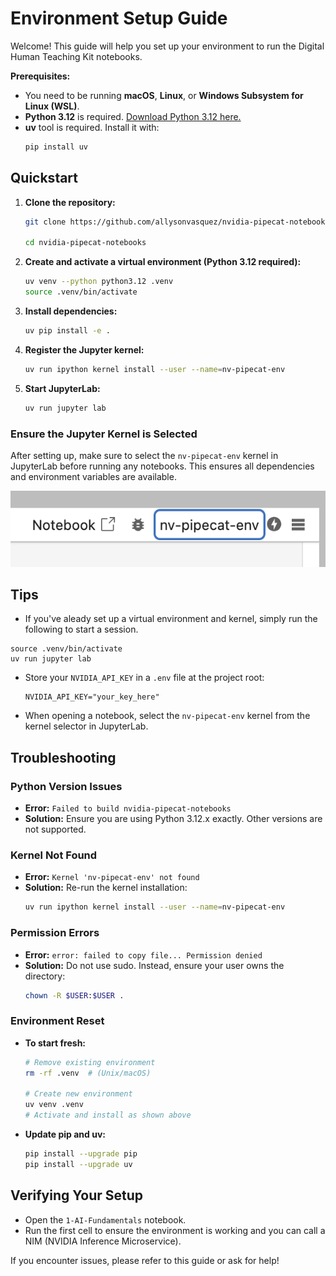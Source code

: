 # Environment Setup Guide
Welcome! This guide will help you set up your environment to run the Digital Human Teaching Kit notebooks.

**Prerequisites:**
- You need to be running **macOS**, **Linux**, or **Windows Subsystem for Linux (WSL)**.
- **Python 3.12** is required. [Download Python 3.12 here.](https://www.python.org/downloads/)
- **uv** tool is required. Install it with:
    ```bash
    pip install uv
    ```


## Quickstart

1. **Clone the repository:**
   ```bash
   git clone https://github.com/allysonvasquez/nvidia-pipecat-notebooks.git  

   cd nvidia-pipecat-notebooks
   ```
2. **Create and activate a virtual environment (Python 3.12 required):**
   ```bash
   uv venv --python python3.12 .venv
   source .venv/bin/activate
   ```
3. **Install dependencies:**
   ```bash
   uv pip install -e .
   ```
4. **Register the Jupyter kernel:**
   ```bash
   uv run ipython kernel install --user --name=nv-pipecat-env
   ```
5. **Start JupyterLab:**
   ```bash
   uv run jupyter lab
   ```

### Ensure the Jupyter Kernel is Selected
After setting up, make sure to select the `nv-pipecat-env` kernel in JupyterLab before running any notebooks. This ensures all dependencies and environment variables are available.

![Select the nv-pipecat-env kernel](../../docs/images/kernel.png)


## Tips

- If you've aleady set up a virtual environment and kernel, simply run the following to start a session.
```
source .venv/bin/activate
uv run jupyter lab
```
- Store your `NVIDIA_API_KEY` in a `.env` file at the project root:
  ```
  NVIDIA_API_KEY="your_key_here"
  ```
- When opening a notebook, select the `nv-pipecat-env` kernel from the kernel selector in JupyterLab.

## Troubleshooting

### Python Version Issues
- **Error:** `Failed to build nvidia-pipecat-notebooks`
- **Solution:** Ensure you are using Python 3.12.x exactly. Other versions are not supported.

### Kernel Not Found
- **Error:** `Kernel 'nv-pipecat-env' not found`
- **Solution:** Re-run the kernel installation:
  ```bash
  uv run ipython kernel install --user --name=nv-pipecat-env
  ```

### Permission Errors
- **Error:** `error: failed to copy file... Permission denied`
- **Solution:** Do not use sudo. Instead, ensure your user owns the directory:
  ```bash
  chown -R $USER:$USER .
  ```

### Environment Reset
- **To start fresh:**
  ```bash
  # Remove existing environment
  rm -rf .venv  # (Unix/macOS)

  # Create new environment
  uv venv .venv
  # Activate and install as shown above
  ```
- **Update pip and uv:**
  ```bash
  pip install --upgrade pip
  pip install --upgrade uv
  ```

## Verifying Your Setup
- Open the `1-AI-Fundamentals` notebook.
- Run the first cell to ensure the environment is working and you can call a NIM (NVIDIA Inference Microservice).

If you encounter issues, please refer to this guide or ask for help! 